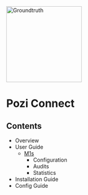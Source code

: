 <img src="http://i.imgur.com/TLMFPUa.png" alt="Groundtruth" width="200">

# Pozi Connect

## Contents

* Overview
* User Guide
  * [M1s](/poziconnect/m1s)
    * Configuration
    * Audits
    * Statistics
* Installation Guide
* Config Guide
